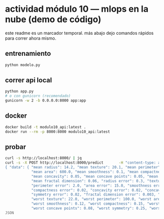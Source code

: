 # actividad módulo 10 — mlops en la nube (demo de código)

este readme es un marcador temporal. más abajo dejo comandos rápidos para correr ahora mismo.

## entrenamiento
```bash
python modelo.py
```

## correr api local
```bash
python app.py
# o con gunicorn (recomendado)
gunicorn -w 2 -b 0.0.0.0:8000 app:app
```

## docker
```bash
docker build -t modulo10_api:latest .
docker run --rm -p 8000:8000 modulo10_api:latest
```

## probar
```bash
curl -s http://localhost:8000/ | jq
curl -s -X POST http://localhost:8000/predict       -H "content-type: application/json"       -d @- <<'JSON'
{ "data": { "mean radius": 14.2, "mean texture": 20.1, "mean perimeter": 92.0,
            "mean area": 600.0, "mean smoothness": 0.1, "mean compactness": 0.1,
            "mean concavity": 0.05, "mean concave points": 0.05, "mean symmetry": 0.2,
            "mean fractal dimension": 0.06, "radius error": 0.3, "texture error": 1.0,
            "perimeter error": 2.0, "area error": 15.0, "smoothness error": 0.01,
            "compactness error": 0.02, "concavity error": 0.02, "concave points error": 0.01,
            "symmetry error": 0.02, "fractal dimension error": 0.003, "worst radius": 15.0,
            "worst texture": 22.0, "worst perimeter": 100.0, "worst area": 700.0,
            "worst smoothness": 0.12, "worst compactness": 0.15, "worst concavity": 0.1,
            "worst concave points": 0.08, "worst symmetry": 0.25, "worst fractal dimension": 0.07 } }
JSON
```
